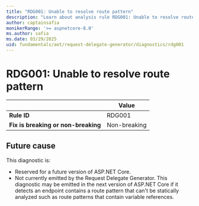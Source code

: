 ```yaml
---
title: "RDG001: Unable to resolve route pattern"
description: "Learn about analysis rule RDG001: Unable to resolve route pattern"
author: captainsafia
monikerRange: '>= aspnetcore-8.0'
ms.author: safia
ms.date: 03/29/2025
uid: fundamentals/aot/request-delegate-generator/diagnostics/rdg001
---
```

# RDG001: Unable to resolve route pattern

<!-- UPDATE 9.0 Activate after release and INCLUDE is updated

[!INCLUDE[](~/includes/not-latest-version.md)]

-->

|                                     | Value        |
| -                                   | -            |
| **Rule ID**                         | RDG001       |
| **Fix is breaking or non-breaking** | Non-breaking |

## Future cause

This diagnostic is:

* Reserved for a future version of ASP.NET Core.
* Not currently emitted by the Request Delegate Generator. This diagnostic may be emitted in the next version of ASP.NET Core if it detects an endpoint contains a route pattern that can't be statically analyzed such as route patterns that contain variable references.

<!--

## Cause

This diagnostic is emitted by the Request Delegate Generator when an endpoint contains a route pattern that cannot be statically analyzed including route patterns that contain variable references.

### Rule description

The Request Delegate Generator runs at compile-time and needs to be able to statically analyze route handlers in an application. The implementation does not currently support flow analysis to understand references to route pattern store in variables. The endpoint defined in the following application will produce the RDG001 diagnostic.

```razor
var app = WebApplication.Create();

var version = "v1";
var route = $"/{version}/todos";

app.MapGet(route, () => Results.Ok([new Todo(1, "Write tests"), new Todo(2, "Fix tests")]));

app.Run();

record Todo(int Id, string Task);
```

## How to fix violations

Declare the route pattern as an inline string literal in the route handler.
```razor
var app = WebApplication.Create();

app.MapGet("/v1/todos", () => Results.Ok([new Todo(1, "Write tests"), new Todo(2, "Fix tests")]));

app.Run();

record Todo(int Id, string Task);
```

## When to suppress warnings

This warning can be safely suppressed. When suppressed, the framework will fallback to generating the request delegate at runtime.
-->